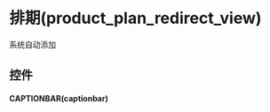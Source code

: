 # 排期(product_plan_redirect_view)  <!-- {docsify-ignore-all} -->


系统自动添加



## 控件
#### CAPTIONBAR(captionbar)


<script>
 const { createApp } = Vue
  createApp({
    data() {
      return {

      }
    }
  }).use(ElementPlus).mount('#app')
</script>